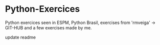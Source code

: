 # Python-Exercices

Python exercices seen in ESPM, Python Brasil, exercises from 'rmveiga' -> GIT-HUB and a few exercises made by me.

update readme 